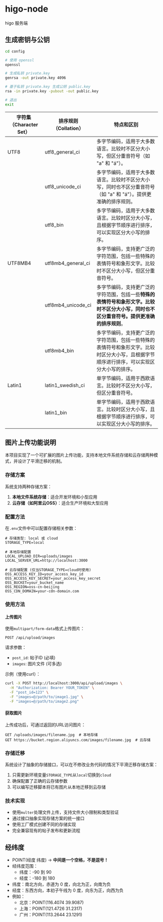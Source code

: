 # higo-node

higo 服务端

## 生成密钥与公钥

```bash
cd config

# 使用 openssl
openssl

# 生成私钥 private.key
genrsa -out private.key 4096

# 基于私钥 private.key 生成公钥 public.key
rsa -in private.key -pubout -out public.key

# 退出
exit
```

| 字符集（Character Set） | 排序规则（Collation） | 特点和区别                                                                                                                               |
| ----------------------- | --------------------- | ---------------------------------------------------------------------------------------------------------------------------------------- |
| UTF8                    | utf8_general_ci       | 多字节编码，适用于大多数语言。比较时不区分大小写，但区分重音符号（如 "a" 和 "á"）。                                                      |
|                         | utf8_unicode_ci       | 多字节编码，适用于大多数语言。比较时不区分大小写，同时也不区分重音符号（如 "a" 和 "á"）。提供更准确的排序规则。                          |
|                         | utf8_bin              | 多字节编码，适用于大多数语言。比较时区分大小写，且根据字节顺序进行排序，可以实现区分大小写的排序。                                       |
| UTF8MB4                 | utf8mb4_general_ci    | 多字节编码，支持更广泛的字符范围，包括一些特殊的表情符号和象形文字。比较时不区分大小写，但区分重音符号。                                 |
|                         | utf8mb4_unicode_ci    | 多字节编码，支持更广泛的字符范围，包括一些**特殊的表情符号和象形文字。比较时不区分大小写，同时也不区分重音符号。提供更准确的排序规则**。 |
|                         | utf8mb4_bin           | 多字节编码，支持更广泛的字符范围，包括一些特殊的表情符号和象形文字。比较时区分大小写，且根据字节顺序进行排序，可以实现区分大小写的排序。 |
| Latin1                  | latin1_swedish_ci     | 单字节编码，适用于西欧语言。比较时不区分大小写，但区分重音符号。                                                                         |
|                         | latin1_bin            | 单字节编码，适用于西欧语言。比较时区分大小写，且根据字节顺序进行排序，可以实现区分大小写的排序。                                         |

## 图片上传功能说明

本项目实现了一个可扩展的图片上传功能，支持本地文件系统存储和云存储两种模式，并设计了平滑迁移的机制。

### 存储方案

系统支持两种存储方案：

1. **本地文件系统存储**：适合开发环境和小型应用
2. **云存储（如阿里云OSS）**：适合生产环境和大型应用

### 配置方法

在`.env`文件中可以配置存储相关参数：

```env
# 存储类型: local 或 cloud
STORAGE_TYPE=local

# 本地存储配置
LOCAL_UPLOAD_DIR=uploads/images
LOCAL_SERVER_URL=http://localhost:3000

# 云存储配置 (仅当STORAGE_TYPE=cloud时使用)
OSS_ACCESS_KEY_ID=your_access_key_id
OSS_ACCESS_KEY_SECRET=your_access_key_secret
OSS_BUCKET=your_bucket_name
OSS_REGION=oss-cn-beijing
OSS_CDN_DOMAIN=your-cdn-domain.com
```

### 使用方法

#### 上传图片

使用`multipart/form-data`格式上传图片：

```
POST /api/upload/images
```

请求参数：

- `post_id`: 帖子ID (必填)
- `images`: 图片文件 (可多选)

示例（使用curl）：

```bash
curl -X POST http://localhost:3000/api/upload/images \
  -H "Authorization: Bearer YOUR_TOKEN" \
  -F "post_id=123" \
  -F "images=@/path/to/image1.jpg" \
  -F "images=@/path/to/image2.png"
```

#### 获取图片

上传成功后，可通过返回的URL访问图片：

```
GET /uploads/images/filename.jpg  # 本地存储
GET https://bucket.region.aliyuncs.com/images/filename.jpg  # 云存储
```

### 存储迁移

系统设计了抽象的存储接口，可以在不修改业务代码的情况下平滑迁移存储方案：

1. 只需更新环境变量`STORAGE_TYPE`从`local`切换到`cloud`
2. 确保配置了正确的云存储参数
3. 可以编写迁移脚本将已有图片从本地迁移到云存储

### 技术实现

- 使用`multer`处理文件上传，支持文件大小限制和类型验证
- 通过接口抽象实现存储方案的统一接口
- 使用工厂模式创建不同的存储实现
- 完全兼容现有的帖子发布和更新流程

## 经纬度

- POINT(经度 纬度) → **中间是一个空格，不是逗号！**
- 经纬度范围：
  - 纬度：-90 到 90
  - 经度：-180 到 180
- 纬度：南北方向，赤道为 0 度，向北为正，向南为负
- 经度：东西方向，本初子午线为 0 度，向东为正，向西为负
- 例如：
  - 北京：POINT(116.4074 39.9087)
  - 上海：POINT(121.4726 31.2317)
  - 广州：POINT(113.2644 23.1291)
